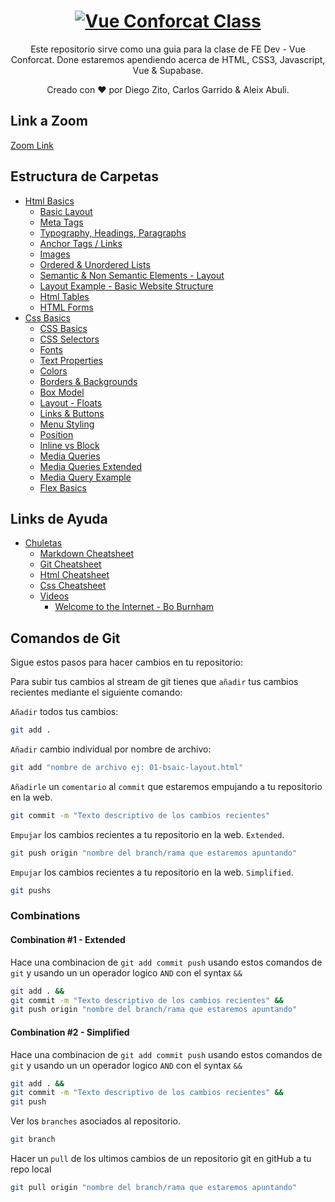 <h1 align="center">
  <a href="https://github.com/dzc1/ironhack-nov07">
    <img src="./assets/imgs/banner.png" alt="Vue Conforcat Class">
  </a>
</h1>
  <p align="center">
  Este repositorio sirve como una guia para la clase de FE Dev - Vue Conforcat. Done estaremos apendiendo acerca de HTML, CSS3, Javascript, Vue & Supabase.
</p>
 <p align="center" style="font: 16px">
 Creado con ❤️ por Diego Zito, Carlos Garrido & Aleix Abuli.
</p>

## Link a Zoom

[Zoom Link](https://ironhack.zoom.us/j/93120423452)

## Estructura de Carpetas

- [Html Basics](https://github.com/dzc1/ironhack-nov07/tree/main/section-01-html)
  - [Basic Layout](https://github.com/dzc1/ironhack-nov07/blob/main/section-01-html/01-basic-layout.¡html)
  - [Meta Tags](https://github.com/dzc1/ironhack-nov07/blob/main/section-01-html/02-meta-tags.html)
  - [Typography, Headings, Paragraphs](https://github.com/dzc1/ironhack-nov07/blob/main/section-01-html/03-typography.html)
  - [Anchor Tags / Links](https://github.com/dzc1/ironhack-nov07/blob/main/section-01-html/04-links.html)
  - [Images](https://github.com/dzc1/ironhack-nov07/blob/main/section-01-html/05-images.html)
  - [Ordered & Unordered Lists](https://github.com/dzc1/ironhack-nov07/blob/main/section-01-html/06-list.html)
  - [Semantic & Non Semantic Elements - Layout](https://github.com/dzc1/ironhack-nov07/blob/main/section-01-html/07-layout.html)
  - [Layout Example - Basic Website Structure](https://github.com/dzc1/ironhack-nov07/blob/main/section-01-html/08-layout-example.html)
  - [Html Tables](https://github.com/dzc1/ironhack-nov07/blob/main/section-01-html/09-tables.html)
  - [HTML Forms](https://github.com/dzc1/ironhack-nov07/blob/main/section-01-html/14-forms.html)
- [Css Basics](https://github.com/dzc1/ironhack-nov07/tree/main/section-02-css)
  - [CSS Basics](https://github.com/dzc1/ironhack-nov07/blob/main/section-02-css/01-basics.html)
  - [CSS Selectors](https://github.com/dzc1/ironhack-nov07/blob/main/section-02-css/02-selectors.html)
  - [Fonts](https://github.com/dzc1/ironhack-nov07/blob/main/section-02-css/03-fonts.html)
  - [Text Properties](https://github.com/dzc1/ironhack-nov07/blob/main/section-02-css/04-text-properties.html)
  - [Colors](https://github.com/dzc1/ironhack-nov07/blob/main/section-02-css/05-colors.html)
  - [Borders & Backgrounds](https://github.com/dzc1/ironhack-nov07/blob/main/section-02-css/06-borders-background.html)
  - [Box Model](https://github.com/dzc1/ironhack-nov07/blob/main/section-02-css/07-box-model.html)
  - [Layout - Floats](https://github.com/dzc1/ironhack-nov07/blob/main/section-02-css/08-float-algin.html)
  - [Links & Buttons](https://github.com/dzc1/ironhack-nov07/blob/main/section-02-css/09-links-buttons.html)
  - [Menu Styling](https://github.com/dzc1/ironhack-nov07/blob/main/section-02-css/10-menu-styling.html)
  - [Position](https://github.com/dzc1/ironhack-nov07/blob/main/section-02-css/11-position.html)
  - [Inline vs Block](https://github.com/dzc1/ironhack-nov07/blob/main/section-02-css/12-inline-vs-block.html)
  - [Media Queries](https://github.com/dzc1/ironhack-nov07/blob/main/section-02-css/13-media-queries.html)
  - [Media Queries Extended](https://github.com/dzc1/ironhack-nov07/blob/main/section-02-css/14-media-queries-extended.html)
  - [Media Query Example](https://github.com/dzc1/ironhack-nov07/blob/main/section-02-css/15-media-query-example.html)
  - [Flex Basics](https://github.com/dzc1/ironhack-nov07/blob/main/section-02-css/16-flex-basics.html)

## Links de Ayuda

- [Chuletas](#Chuletas)
  - [Markdown Cheatsheet](https://www.markdownguide.org/cheat-sheet/)
  - [Git Cheatsheet](https://education.github.com/git-cheat-sheet-education.pdf)
  - [Html Cheatsheet](https://devhints.io/html)
  - [Css Cheatsheet](https://devhints.io/css)
  - [Videos](#videos)
    - [Welcome to the Internet - Bo Burnham](https://www.youtube.com/watch?v=k1BneeJTDcU)

## Comandos de Git

Sigue estos pasos para hacer cambios en tu repositorio:

Para subir tus cambios al stream de git tienes que `añadir` tus cambios recientes mediante el siguiente comando:

`Añadir` todos tus cambios:

```bash
git add .
```

`Añadir` cambio individual por nombre de archivo:

```bash
git add "nombre de archivo ej: 01-bsaic-layout.html"
```

`Añadirle` un `comentario` al `commit` que estaremos empujando a tu repositorio en la web.

```bash
git commit -m "Texto descriptivo de los cambios recientes"
```

`Empujar` los cambios recientes a tu repositorio en la web. `Extended`.

```bash
git push origin "nombre del branch/rama que estaremos apuntando"
```

`Empujar` los cambios recientes a tu repositorio en la web. `Simplified`.

```bash
git pushs
```

### Combinations

#### Combination #1 - Extended

Hace una combinacion de `git add commit push` usando estos comandos de `git` y usando un un operador logico `AND` con el syntax `&&`

```bash
git add . &&
git commit -m "Texto descriptivo de los cambios recientes" &&
git push origin "nombre del branch/rama que estaremos apuntando"
```

#### Combination #2 - Simplified

Hace una combinacion de `git add commit push` usando estos comandos de `git` y usando un un operador logico `AND` con el syntax `&&`

```bash
git add . &&
git commit -m "Texto descriptivo de los cambios recientes" &&
git push
```

Ver los `branches` asociados al repositorio.

```bash
git branch
```

Hacer un `pull` de los ultimos cambios de un repositorio git en gitHub a tu repo local

```bash
git pull origin "nombre del branch/rama que estaremos apuntando"
```
